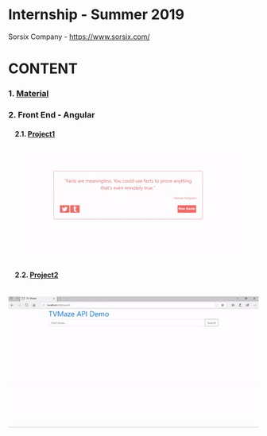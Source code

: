 # Internship - Summer 2019

Sorsix Company - https://www.sorsix.com/


# CONTENT

### 1. [Material](https://github.com/FisnikL/Internship-Summer-2019/tree/master/Sorsix-Material)
### 2. Front End - Angular  
#### &nbsp;&nbsp;&nbsp;&nbsp;2.1. [Project1](https://github.com/FisnikL/Internship-Summer-2019/tree/master/Projects/1.%20Front%20End%20-%20Angular/random-quote-spring-2019/random-quote-machine-FL)  
&nbsp;&nbsp;&nbsp;&nbsp;<img src="https://github.com/FisnikL/Internship-Summer-2019/blob/master/gifs/project1.gif" alt="random quote generator"/>

#### &nbsp;&nbsp;&nbsp;&nbsp;2.2. [Project2](https://github.com/FisnikL/Internship-Summer-2019/tree/master/Projects/1.%20Front%20End%20-%20Angular/tv-shows-interns/tv-shows-FL)  
&nbsp;&nbsp;&nbsp;&nbsp;<img src="https://github.com/FisnikL/Internship-Summer-2019/blob/master/gifs/project2.gif" alt="random quote generator"/>  
